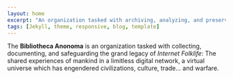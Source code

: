 ```yaml
---
layout: home
excerpt: "An organization tasked with archiving, analyzing, and preserving the treasures and grand legacy of Internet Folklife."
tags: [Jekyll, theme, responsive, blog, template]
---
```


The **Bibliotheca Anonoma** is an organization tasked with collecting, documenting, and safeguarding the grand legacy of *Internet Folklife*: The shared experiences of mankind in a limitless digital network, a virtual universe which has engendered civilizations, culture, trade... and warfare.